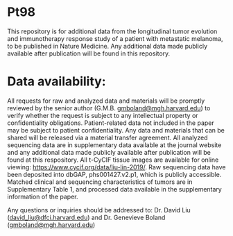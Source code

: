 # Pt98
This repository is for additional data from the longitudinal tumor evolution and immunotherapy response study of a patient with metastatic melanoma, to be published in Nature Medicine. Any additional data made publicly available after publication will be found in this repository.

# Data availability:
All requests for raw and analyzed data and materials will be promptly reviewed by the senior author (G.M.B. gmboland@mgh.harvard.edu) to verify whether the request is subject to any intellectual property or confidentiality obligations. Patient-related data not included in the paper may be subject to patient confidentiality. Any data and materials that can be shared will be released via a material transfer agreement. All analyzed sequencing data are in supplementary data available at the journal website and any additional data made publicly available after publication will be found at this respository. All t-CyCIF tissue images are available for online viewing: https://www.cycif.org/data/liu-lin-2019/. Raw sequencing data have been deposited into dbGAP, phs001427.v2.p1, which is publicly accessible. Matched clinical and sequencing characteristics of tumors are in Supplementary Table 1, and processed data available in the supplementary information of the paper.

Any questions or inquiries should be addressed to: Dr. David Liu (david_liu@dfci.harvard.edu) and Dr. Genevieve Boland (gmboland@mgh.harvard.edu)
